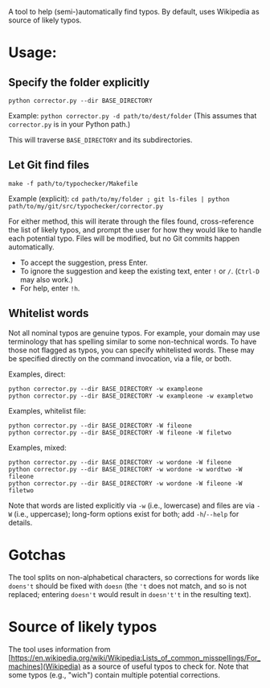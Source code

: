 A tool to help (semi-)automatically find typos.
By default, uses Wikipedia as source of likely typos.

# Usage:

## Specify the folder explicitly

```shell script 
python corrector.py --dir BASE_DIRECTORY
```

Example: `python corrector.py -d path/to/dest/folder` 
(This assumes that `corrector.py` is in your Python path.) 

This will traverse `BASE_DIRECTORY` and its subdirectories.

## Let Git find files
```shell script 
make -f path/to/typochecker/Makefile
```

Example (explicit): `cd path/to/my/folder ; git ls-files | python path/to/my/git/src/typochecker/corrector.py`

For either method, this will iterate through the files found, cross-reference the 
list of likely typos, and prompt the user for how they would like to handle
each potential typo. Files will be modified, but no Git commits happen 
automatically.

* To accept the suggestion, press Enter.
* To ignore the suggestion and keep the existing text, enter `!` or `/`.
(`Ctrl-D` may also work.)
* For help, enter `!h`.

## Whitelist words

Not all nominal typos are genuine typos. For example, your domain may use 
terminology that has spelling similar to some non-technical words. To have 
those not flagged as typos, you can specify whitelisted words. These may 
be specified directly on the command invocation, via a file, or both.

Examples, direct:
```shell script
python corrector.py --dir BASE_DIRECTORY -w exampleone
python corrector.py --dir BASE_DIRECTORY -w exampleone -w exampletwo
```

Examples, whitelist file:
```shell script
python corrector.py --dir BASE_DIRECTORY -W fileone
python corrector.py --dir BASE_DIRECTORY -W fileone -W filetwo
```

Examples, mixed:
```shell script
python corrector.py --dir BASE_DIRECTORY -w wordone -W fileone
python corrector.py --dir BASE_DIRECTORY -w wordone -w wordtwo -W fileone
python corrector.py --dir BASE_DIRECTORY -w wordone -W fileone -W filetwo
```

Note that words are listed explicitly via `-w` (i.e., lowercase) and 
files are via `-W` (i.e., uppercase); long-form options exist for both;
add `-h`/`--help` for details. 

# Gotchas

The tool splits on non-alphabetical characters, 
so corrections for words like `doens't` should be fixed with `doesn` 
(the `'t` does not match, and so is not replaced; 
entering `doesn't` would result in `doesn't't` in the resulting text).

# Source of likely typos

The tool uses information from 
[https://en.wikipedia.org/wiki/Wikipedia:Lists_of_common_misspellings/For_machines](Wikipedia)
as a source of useful typos to check for. Note that some typos (e.g., "wich") contain multiple potential corrections.
